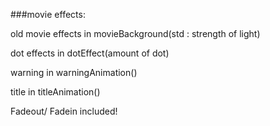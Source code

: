 ###movie effects:

old movie effects in movieBackground(std : strength of light)

dot effects in dotEffect(amount of dot)

warning in warningAnimation()

title in titleAnimation()

Fadeout/ Fadein included!


